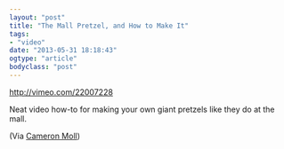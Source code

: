 ```yaml
---
layout: "post"
title: "The Mall Pretzel, and How to Make It"
tags: 
- "video"
date: "2013-05-31 18:18:43"
ogtype: "article"
bodyclass: "post"
---
```


http://vimeo.com/22007228

Neat video how-to for making your own giant pretzels like they do at the mall.

(Via [Cameron Moll](http://checkthisboys.tumblr.com/post/51639605817/the-mall-pretzel-and-how-to-make-it))
